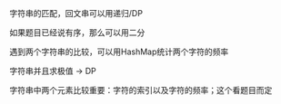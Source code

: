 字符串的匹配，回文串可以用递归/DP

如果题目已经说有序，那么可以用二分



遇到两个字符串的比较，可以用HashMap统计两个字符的频率

字符串并且求极值 -> DP



字符串中两个元素比较重要：字符的索引以及字符的频率；这个看题目而定